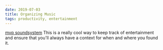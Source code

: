 ```yaml
---
date: 2019-07-03
title: Organizing Music
tags: productivity, entertainment
---
```


[mvp soundsystem](https://frankchimero.com/blog/2018/mvp-soundsystem/)
This is a really cool way to keep track of entertainment and ensure that you'll always have a context for when and where you found it.